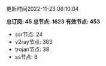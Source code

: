 更新时间2022-11-23 06:10:04

**总订阅: 45**
**总节点: 1623**
**有效节点: 453**
- ssr节点: 24
- v2ray节点: 383
- trojan节点: 38
- ss节点: 8
